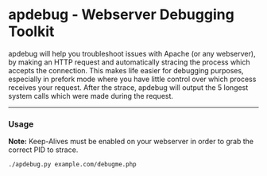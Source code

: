 # apdebug - Webserver Debugging Toolkit
apdebug will help you troubleshoot issues with Apache (or any webserver), by making an HTTP request and automatically stracing the process which accepts the connection. This makes life easier for debugging purposes, especially in prefork mode where you have little control over which process receives your request. After the strace, apdebug will output the 5 longest system calls which were made during the request.

* * *

### Usage
**Note:** Keep-Alives must be enabled on your webserver in order to grab the correct PID to strace.

```./apdebug.py example.com/debugme.php```

